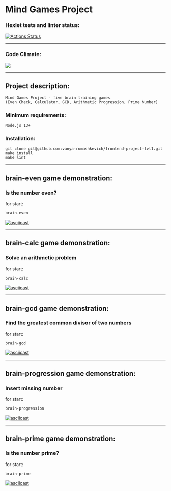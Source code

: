 # Mind Games Project
### Hexlet tests and linter status:
[![Actions Status](https://github.com/vanya-romashkevich/frontend-project-lvl1/workflows/hexlet-check/badge.svg)](https://github.com/vanya-romashkevich/frontend-project-lvl1/actions)

---

### Code Climate:
<a href="https://codeclimate.com/github/vanya-romashkevich/frontend-project-lvl1/maintainability"><img src="https://api.codeclimate.com/v1/badges/0d29f0cf4cd7dca9cb5a/maintainability" /></a>

---
## Project description:
```
Mind Games Project - five brain training games 
(Even Check, Calculator, GCD, Arithmetic Progression, Prime Number)
```

### Minimum requirements:
```
Node.js 13+
```

### Installation:
```
git clone git@github.com:vanya-romashkevich/frontend-project-lvl1.git
make install 
make lint 
```

---

## brain-even game demonstration:
### Is the number even?
for start:
```
brain-even
```
[![asciicast](https://asciinema.org/a/GjSigkXr45JMiqXRsisvIyCeZ.svg)](https://asciinema.org/a/GjSigkXr45JMiqXRsisvIyCeZ)

---

## brain-calc game demonstration:
### Solve an arithmetic problem
for start:
```
brain-calc
```
[![asciicast](https://asciinema.org/a/UM22SXt1UP3bqiGfbaXNbhKku.svg)](https://asciinema.org/a/UM22SXt1UP3bqiGfbaXNbhKku)

---

## brain-gcd game demonstration:
### Find the greatest common divisor of two numbers
for start:
```
brain-gcd
```
[![asciicast](https://asciinema.org/a/CVUs44oFcMrwj4cmAdG0Tfqvc.svg)](https://asciinema.org/a/CVUs44oFcMrwj4cmAdG0Tfqvc)

---

## brain-progression game demonstration:
### Insert missing number
for start:
```
brain-progression
```
[![asciicast](https://asciinema.org/a/rXObw5hKQSqt8AE3n8BAWAH2O.svg)](https://asciinema.org/a/rXObw5hKQSqt8AE3n8BAWAH2O)

---

## brain-prime game demonstration:
### Is the number prime?
for start:
```
brain-prime
```
[![asciicast](https://asciinema.org/a/Gx498M40YwqYQxYqeA07sbwIE.svg)](https://asciinema.org/a/Gx498M40YwqYQxYqeA07sbwIE)



